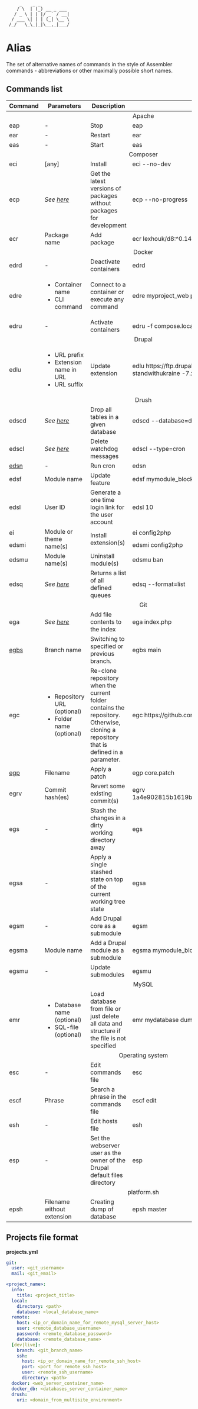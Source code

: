```
     _    _ _
    / \  | (_) __ _ ___
   / _ \ | | |/ _` / __|
  / ___ \| | | (_| \__ \
 /_/   \_\_|_|\__,_|___/
```

# Alias

The set of alternative names of commands in the style of Assembler commands -
abbreviations or other maximally possible short names.

## Commands list

<table>
  <thead>
    <tr>
      <th>Command</th>
      <th>Parameters</th>
      <th>Description</th>
      <th>Example</th>
    </tr>
  </thead>
  <tbody>
    <tr>
      <td colspan="4" align="center">Apache</td>
    </tr>
    <tr>
      <td>eap</td>
      <td>-</td>
      <td>Stop</td>
      <td>eap</td>
    </tr>
    <tr>
      <td>ear</td>
      <td>-</td>
      <td>Restart</td>
      <td>ear</td>
    </tr>
    <tr>
      <td>eas</td>
      <td>-</td>
      <td>Start</td>
      <td>eas</td>
    </tr>
    <tr>
      <td colspan="4" align="center">Composer</td>
    </tr>
    <tr>
      <td>eci</td>
      <td>[any]</td>
      <td>Install</td>
      <td>eci --no-dev</td>
    </tr>
    <tr>
      <td>ecp</td>
      <td><i>See <a href="https://getcomposer.org/doc/03-cli.md#update-u-upgrade">here</a></i></td>
      <td>Get the latest versions of packages without packages for development</td>
      <td>ecp --no-progress</td>
    </tr>
    <tr>
      <td>ecr</td>
      <td>Package name</td>
      <td>Add package</td>
      <td>ecr&nbsp;lexhouk/d8:^0.14</td>
    </tr>
    <tr>
      <td colspan="4" align="center">Docker</td>
    </tr>
    <tr>
      <td>edrd</td>
      <td>-</td>
      <td>Deactivate containers</td>
      <td>edrd</td>
    </tr>
    <tr>
      <td>edre</td>
      <td>
        <ul>
          <li>Container name</li>
          <li>CLI command</li>
        </ul>
      </td>
      <td>Connect to a container or execute any command</td>
      <td>edre myproject_web pwd</td>
    </tr>
    <tr>
      <td>edru</td>
      <td>-</td>
      <td>Activate containers</td>
      <td>edru -f compose.local.yml</td>
    </tr>
    <tr>
      <td colspan="4" align="center">Drupal</td>
    </tr>
    <tr>
      <td>edlu</td>
      <td>
        <ul>
          <li>URL prefix</li>
          <li>Extension name in URL</li>
          <li>URL suffix</li>
        </ul>
      </td>
      <td>Update extension</td>
      <td>edlu https://ftp.drupal.org/files/projects/ standwithukraine -7.x-2.3.tar.gz</td>
    </tr>
    <tr>
      <td colspan="4" align="center">Drush</td>
    </tr>
    <tr>
      <td>edscd</td>
      <td><i>See <a href="https://drushcommands.com/drush-8x/sql/sql-drop">here</a></i></td>
      <td>Drop all tables in a given database</td>
      <td>edscd --database=drupal</td>
    </tr>
    <tr>
      <td>edscl</td>
      <td><i>See <a href="https://drushcommands.com/drush-8x/watchdog/watchdog-delete">here</a></i></td>
      <td>Delete watchdog messages</td>
      <td>edscl --type=cron</td>
    </tr>
    <tr>
      <td><a href="https://drushcommands.com/drush-8x/core/core-cron">edsn</a></td>
      <td>-</td>
      <td>Run cron</td>
      <td>edsn</td>
    </tr>
    <tr>
      <td>edsf</td>
      <td>Module name</td>
      <td>Update feature</td>
      <td>edsf mymodule_blocks</td>
    </tr>
    <tr>
      <td>edsl</td>
      <td>User ID</td>
      <td>Generate a one time login link for the user account</td>
      <td>edsl 10</td>
    </tr>
    <tr>
      <td>ei</td>
      <td rowspan="2">Module or theme name(s)</td>
      <td rowspan="2">Install extension(s)</td>
      <td>ei config2php</td>
    </tr>
    <tr>
      <td>edsmi</td>
      <td>edsmi config2php</td>
    </tr>
    <tr>
      <td>edsmu</td>
      <td>Module name(s)</td>
      <td>Uninstall module(s)</td>
      <td>edsmu ban</td>
    </tr>
    <tr>
      <td>edsq</td>
      <td><i>See <a href="https://drushcommands.com/drush-8x/core/queue-list">here</a></i></td>
      <td>Returns a list of all defined queues</td>
      <td>edsq --format=list</td>
    </tr>
    <tr>
      <td colspan="4" align="center">Git</td>
    </tr>
    <tr>
      <td>ega</td>
      <td><i>See <a href="https://git-scm.com/docs/git-add">here</a></i></td>
      <td>Add file contents to the index</td>
      <td>ega index.php</td>
    </tr>
    <tr>
      <td><a href="https://git-scm.com/docs/git-switch">egbs</a></td>
      <td>Branch name</td>
      <td>Switching to specified or previous branch.</td>
      <td>egbs main</td>
    </tr>
    <tr>
      <td>egc</td>
      <td>
        <ul>
          <li>Repository URL (optional)</li>
          <li>Folder name (optional)</li>
        </ul>
      </td>
      <td>Re-clone repository when the current folder contains the repository. Otherwise, cloning a repository that is defined in a parameter.</td>
      <td>egc https://github.com/lexhouk/configs.git configs</td>
    </tr>
    <tr>
      <td><a href="https://git-scm.com/docs/git-apply">egp</a></td>
      <td>Filename</td>
      <td>Apply a patch</td>
      <td>egp core.patch</td>
    </tr>
    <tr>
      <td>egrv</td>
      <td>Commit hash(es)</td>
      <td>Revert some existing commit(s)</td>
      <td>egrv 1a4e902815b1619bcf2cc9a284e57c6650ef4098</td>
    </tr>
    <tr>
      <td>egs</td>
      <td>-</td>
      <td>Stash the changes in a dirty working directory away</td>
      <td>egs</td>
    </tr>
    <tr>
      <td>egsa</td>
      <td>-</td>
      <td>Apply a single stashed state on top of the current working tree state</td>
      <td>egsa</td>
    </tr>
    <tr>
      <td>egsm</td>
      <td>-</td>
      <td>Add Drupal core as a submodule</td>
      <td>egsm</td>
    </tr>
    <tr>
      <td>egsma</td>
      <td>Module name</td>
      <td>Add a Drupal module as a submodule</td>
      <td>egsma mymodule_blocks</td>
    </tr>
    <tr>
      <td>egsmu</td>
      <td>-</td>
      <td>Update submodules</td>
      <td>egsmu</td>
    </tr>
    <tr>
      <td colspan="4" align="center">MySQL</td>
    </tr>
    <tr>
      <td>emr</td>
      <td>
        <ul>
          <li>Database name (optional)</li>
          <li>SQL-file (optional)</li>
        </ul>
      </td>
      <td>Load database from file or just delete all data and structure if the file is not specified</td>
      <td>emr mydatabase dump.sql</td>
    </tr>
    <tr>
      <td colspan="4" align="center">Operating system</td>
    </tr>
    <tr>
      <td>esc</td>
      <td>-</td>
      <td>Edit commands file</td>
      <td>esc</td>
    </tr>
    <tr>
      <td>escf</td>
      <td>Phrase</td>
      <td>Search a phrase in the commands file</td>
      <td>escf edit</td>
    </tr>
    <tr>
      <td>esh</td>
      <td>-</td>
      <td>Edit hosts file</td>
      <td>esh</td>
    </tr>
    <tr>
      <td>esp</td>
      <td>-</td>
      <td>Set the webserver user as the owner of the Drupal default files directory</td>
      <td>esp</td>
    </tr>
    <tr>
      <td colspan="4" align="center">platform.sh</td>
    </tr>
    <tr>
      <td>epsh</td>
      <td>Filename without extension</td>
      <td>Creating dump of database</td>
      <td>epsh master</td>
    </tr>
  </tbody>
</table>

## Projects file format

**projects.yml**

```yaml
git:
  user: <git_username>
  mail: <git_email>

<project_name>:
  info:
    title: <project_title>
  local:
    directory: <path>
    database: <local_database_name>
  remote:
    host: <ip_or_domain_name_for_remote_mysql_server_host>
    user: <remote_database_username>
    password: <remote_database_password>
    database: <remote_database_name>
  [dev|live]:
    branch: <git_branch_name>
    ssh:
      host: <ip_or_domain_name_for_remote_ssh_host>
      port: <port_for_remote_ssh_host>
      user: <remote_ssh_username>
      directory: <path>
  docker: <web_server_container_name>
  docker_db: <databases_server_container_name>
  drush:
    uri: <domain_from_multisite_environment>
```
